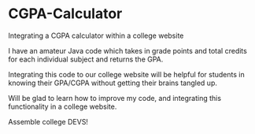 # CGPA-Calculator
Integrating a CGPA calculator within a college website

I have an amateur Java code which takes in grade points and total credits for each individual subject and returns the GPA.

Integrating this code to our college website will be helpful for students in knowing their GPA/CGPA without getting their brains tangled up.

Will be glad to learn how to improve my code, and integrating this functionality in a college website.

Assemble college DEVS!
